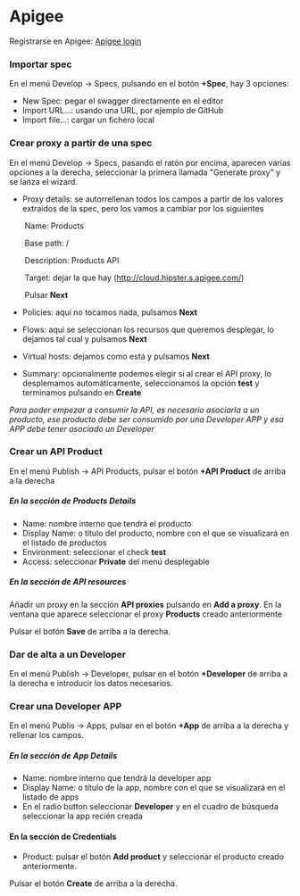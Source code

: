 # Apigee

Registrarse en Apigee: [Apigee login](https://login.apigee.com/login "Apigee login")


### Importar spec

En el menú Develop -> Specs, pulsando en el botón **+Spec**, hay 3 opciones:

* New Spec: pegar el swagger directamente en el editor
* Import URL...: usando una URL, por ejemplo de GitHub
* Import file...: cargar un fichero local


### Crear proxy a partir de una spec

En el menú Develop -> Specs, pasando el ratón por encima, aparecen varias opciones a la derecha, seleccionar la primera llamada "Generate proxy" y se lanza el wizard.

* Proxy details: se autorrellenan todos los campos a partir de los valores extraidos de la spec, pero los vamos a cambiar por los siguientes

&nbsp;&nbsp;&nbsp;&nbsp;&nbsp;&nbsp;&nbsp;Name: Products

&nbsp;&nbsp;&nbsp;&nbsp;&nbsp;&nbsp;&nbsp;Base path: /

&nbsp;&nbsp;&nbsp;&nbsp;&nbsp;&nbsp;&nbsp;Description: Products API

&nbsp;&nbsp;&nbsp;&nbsp;&nbsp;&nbsp;&nbsp;Target: dejar la que hay (http://cloud.hipster.s.apigee.com/)

&nbsp;&nbsp;&nbsp;&nbsp;&nbsp;&nbsp;&nbsp;Pulsar **Next**

* Policies: aquí no tocamos nada, pulsamos **Next**

* Flows: aqui se seleccionan los recursos que queremos desplegar, lo dejamos tal cual y pulsamos **Next**

* Virtual hosts: dejamos como está y pulsamos **Next**

* Summary: opcionalmente podemos elegir si al crear el API proxy, lo desplemamos automáticamente, seleccionamos la opción **test** y terminamos pulsando en **Create**

*Para poder empezar a consumir la API, es necesario asociarla a un producto, ese producto debe ser consumido por una Developer APP y esa APP debe tener asociado un Developer*

### Crear un API Product

En el menú Publish -> API Products, pulsar el botón **+API Product** de arriba a la derecha

##### En la sección de Products Details
* Name: nombre interno que tendrá el producto
* Display Name: o título del producto, nombre con el que se visualizará en el listado de productos
* Environment: seleccionar el check **test**
* Access: seleccionar **Private** del menú desplegable

##### En la sección de API resources
Añadir un proxy en la sección **API proxies** pulsando en **Add a proxy**. En la ventana que aparece seleccionar el proxy **Products** creado anteriormente

Pulsar el botón **Save** de arriba a la derecha.

### Dar de alta a un Developer

En el menú Publish -> Developer, pulsar en el botón **+Developer** de arriba a la derecha e introducir los datos necesarios.

### Crear una Developer APP

En el menú Publis -> Apps, pulsar en el botón **+App** de arriba a la derecha y rellenar los campos.

##### En la sección de App Details
* Name: nombre interno que tendrá la developer app
* Display Name: o título de la app, nombre con el que se visualizará en el listado de apps
* En el radio button seleccionar **Developer** y en el cuadro de búsqueda seleccionar la app recién creada

#### En la sección de Credentials
* Product: pulsar el botón **Add product** y seleccionar el producto creado anteriormente.

Pulsar el botón **Create** de arriba a la derecha.
